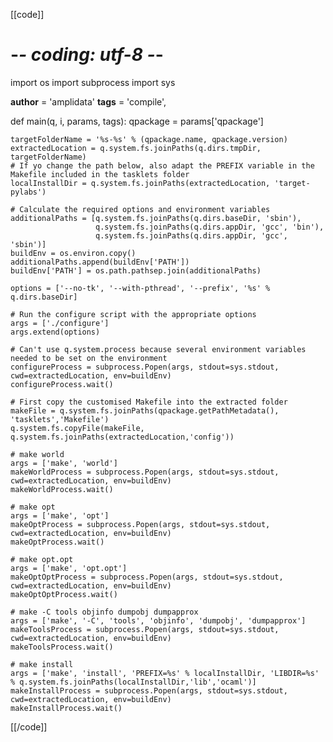 [[code]]
# -*- coding: utf-8 -*-
import os
import subprocess
import sys

__author__ = 'amplidata'
__tags__   = 'compile',

def main(q, i, params, tags):
    qpackage = params['qpackage']

    targetFolderName = '%s-%s' % (qpackage.name, qpackage.version)
    extractedLocation = q.system.fs.joinPaths(q.dirs.tmpDir, targetFolderName)
    # If yo change the path below, also adapt the PREFIX variable in the Makefile included in the tasklets folder
    localInstallDir = q.system.fs.joinPaths(extractedLocation, 'target-pylabs')

    # Calculate the required options and environment variables
    additionalPaths = [q.system.fs.joinPaths(q.dirs.baseDir, 'sbin'),
                       q.system.fs.joinPaths(q.dirs.appDir, 'gcc', 'bin'),
                       q.system.fs.joinPaths(q.dirs.appDir, 'gcc', 'sbin')]
    buildEnv = os.environ.copy()
    additionalPaths.append(buildEnv['PATH'])
    buildEnv['PATH'] = os.path.pathsep.join(additionalPaths)
    
    options = ['--no-tk', '--with-pthread', '--prefix', '%s' % q.dirs.baseDir]

    # Run the configure script with the appropriate options
    args = ['./configure']
    args.extend(options)

    # Can't use q.system.process because several environment variables needed to be set on the environment
    configureProcess = subprocess.Popen(args, stdout=sys.stdout, cwd=extractedLocation, env=buildEnv)
    configureProcess.wait()

    # First copy the customised Makefile into the extracted folder
    makeFile = q.system.fs.joinPaths(qpackage.getPathMetadata(), 'tasklets','Makefile')
    q.system.fs.copyFile(makeFile, q.system.fs.joinPaths(extractedLocation,'config'))
    
    # make world
    args = ['make', 'world']
    makeWorldProcess = subprocess.Popen(args, stdout=sys.stdout, cwd=extractedLocation, env=buildEnv)
    makeWorldProcess.wait()

    # make opt
    args = ['make', 'opt']
    makeOptProcess = subprocess.Popen(args, stdout=sys.stdout, cwd=extractedLocation, env=buildEnv)
    makeOptProcess.wait()

    # make opt.opt
    args = ['make', 'opt.opt']
    makeOptOptProcess = subprocess.Popen(args, stdout=sys.stdout, cwd=extractedLocation, env=buildEnv)
    makeOptOptProcess.wait()

    # make -C tools objinfo dumpobj dumpapprox
    args = ['make', '-C', 'tools', 'objinfo', 'dumpobj', 'dumpapprox']
    makeToolsProcess = subprocess.Popen(args, stdout=sys.stdout, cwd=extractedLocation, env=buildEnv)
    makeToolsProcess.wait()

    # make install
    args = ['make', 'install', 'PREFIX=%s' % localInstallDir, 'LIBDIR=%s' % q.system.fs.joinPaths(localInstallDir,'lib','ocaml')]
    makeInstallProcess = subprocess.Popen(args, stdout=sys.stdout, cwd=extractedLocation, env=buildEnv)
    makeInstallProcess.wait()
[[/code]]